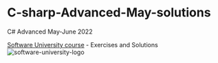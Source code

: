 # C-sharp-Advanced-May-solutions
C# Advanced May-June 2022

[Software University course](https://softuni.bg/trainings/3699/csharp-advanced-may-2022) - Exercises and Solutions
![software-university-logo](https://user-images.githubusercontent.com/99989417/173138263-15bb5ad8-a9fe-4427-8e39-b624dd83dc4d.svg)
